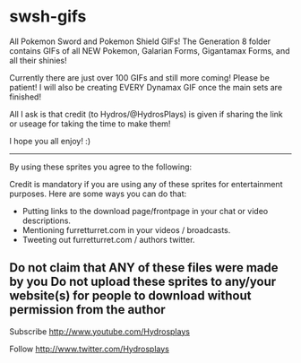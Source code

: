 # swsh-gifs

All Pokemon Sword and Pokemon Shield GIFs! The Generation 8 folder contains GIFs of all NEW Pokemon, Galarian Forms, Gigantamax Forms, and all their shinies! 

Currently there are just over 100 GIFs and still more coming! Please be patient! I will also be creating EVERY Dynamax GIF once the main sets are finished! 

All I ask is that credit (to Hydros/@HydrosPlays) is given if sharing the link or useage for taking the time to make them!

I hope you all enjoy! :)

------------------------
By using these sprites you agree to the following:

Credit is mandatory if you are using any of these sprites for entertainment purposes. Here are some ways you can do that:
- Putting links to the download page/frontpage in your chat or video descriptions.
- Mentioning furretturret.com in your videos / broadcasts.
- Tweeting out furretturret.com / authors twitter.

Do not claim that ANY of these files were made by you
Do not upload these sprites to any/your website(s) for people to download without permission from the author
------------------------


Subscribe
http://www.youtube.com/Hydrosplays

Follow
http://www.twitter.com/Hydrosplays
